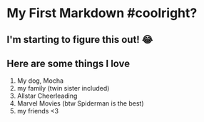 # My First Markdown #coolright?
## I'm starting to figure this out! :joy:
## Here are some things I love
1. My dog, Mocha
2. my family (twin sister included)
3. Allstar Cheerleading
4. Marvel Movies (btw Spiderman is the best)
5. my friends <3